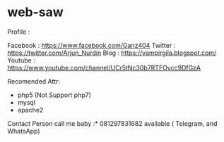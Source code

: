 # web-saw

Profile :

Facebook	: https://www.facebook.com/Ganz404
Twitter		: https://twitter.com/Arjun_Nurdin
Blog		: https://vampirgila.blogspot.com/
Youtube		: https://www.youtube.com/channel/UCr5tNc30b7RTFOvcc9DfGzA

Recomended Attr:

* php5 (Not Support php7)
* mysql
* apache2

Contact Person call me baby :* 
081297831682 available ( Telegram, and WhatsApp)
